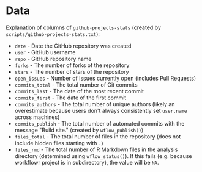 # Data

Explanation of columns of `github-projects-stats` (created by
`scripts/github-projects-stats.txt`):

* `date` - Date the GitHub repository was created
* `user` - GitHub username
* `repo` - GitHub repository name
* `forks` - The number of forks of the repository
* `stars` - The number of stars of the repository
* `open_issues` - Number of Issues currently open (includes Pull Requests)
* `commits_total` - The total number of Git commits
* `commits_last` - The date of the most recent commit
* `commits_first` - The date of the first commit
* `commits_authors` - The total number of unique authors (likely an overestimate
    because users don't always consistently set `user.name` across machines)
* `commits_publish` - The total number of automated commits with the message
    "Build site." (created by `wflow_publish()`)
* `files_total` - The total number of files in the repository (does not include
    hidden files starting with `.`)
* `files_rmd` - The total number of R Markdown files in the analysis directory
    (determined using `wflow_status()`). If this fails (e.g. because workflowr
    project is in subdirectory), the value will be `NA`.
